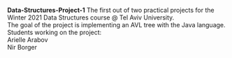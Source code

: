**Data-Structures-Project-1**
The first out of two practical projects for the Winter 2021 Data Structures course @ Tel Aviv University.\
The goal of the project is implementing an AVL tree with the Java language.\
Students working on the project:\
Arielle Arabov\
Nir Borger
